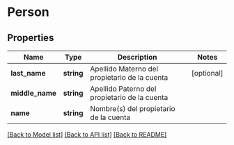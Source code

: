 # Person

## Properties
Name | Type | Description | Notes
------------ | ------------- | ------------- | -------------
**last_name** | **string** | Apellido Materno del propietario de la cuenta | [optional] 
**middle_name** | **string** | Apellido Paterno del propietario de la cuenta | 
**name** | **string** | Nombre(s) del propietario de la cuenta | 

[[Back to Model list]](../../README.md#documentation-for-models) [[Back to API list]](../../README.md#documentation-for-api-endpoints) [[Back to README]](../../README.md)

